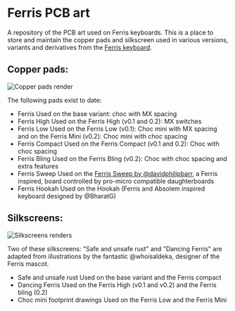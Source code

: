 Ferris PCB art
===

A repository of the PCB art used on Ferris keyboards.
This is a place to store and maintain the copper pads and silkscreen used in various versions, variants and derivatives from the [Ferris keyboard](https://github.com/pierrechevalier83/ferris).

Copper pads:
---
![Copper pads render](https://i.imgur.com/esmRe17.jpg)

The following pads exist to date:
* Ferris
	Used on the base variant: choc with MX spacing
* Ferris High
	Used on the Ferris High (v0.1 and 0.2): MX switches
* Ferris Low
	Used on the Ferris Low (v0.1): Choc mini with MX spacing and on the Ferris Mini (v0.2): Choc mini with choc spacing
* Ferris Compact
	Used on the Ferris Compact (v0.1 and 0.2): Choc with choc spacing
* Ferris Bling
	Used on the Ferris Bling (v0.2): Choc with choc spacing and extra features
* Ferris Sweep
	Used on the [Ferris Sweep by @davidphilipbarr](https://github.com/davidphilipbarr/36keys/tree/master/34Keys/Ferris%20Sweep%20Compact), a Ferris inspired, board controlled by pro-micro compatible daughterboards
* Ferris Hookah
	Used on the Hookah (Ferris and Absolem inspired keyboard designed by @BharatG)

Silkscreens:
---
![Silkscreens renders](https://i.imgur.com/5lnIIkZ.jpg)

Two of these silkscreens: "Safe and unsafe rust" and "Dancing Ferris" are adapted from illustrations by the fantastic @whoisaldeka, designer of the Ferris mascot.

* Safe and unsafe rust
	Used on the base variant and the Ferris compact
* Dancing Ferris
	Used on the Ferris High (v0.1 and v0.2) and the Ferris bling (0.2)
* Choc mini footprint drawings
	Used on the Ferris Low and the Ferris Mini


